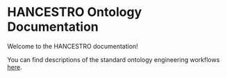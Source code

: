 # HANCESTRO Ontology Documentation

[//]: # "This file is meant to be edited by the ontology maintainer."

Welcome to the HANCESTRO documentation!

You can find descriptions of the standard ontology engineering workflows [here](odk-workflows/index.md).
